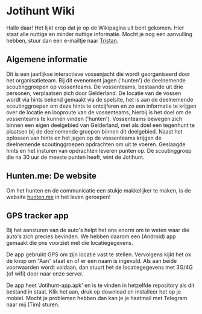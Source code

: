# Jotihunt Wiki
Hallo daar! Het lijkt erop dat je op de Wikipagina uit bent gekomen. Hier staat alle nuttige en minder nuttige informatie. Mocht je nog een aanvulling hebben, stuur dan een e-mailtje naar [Tristan](mailto:info@tristandeboer.nl).

## Algemene informatie
Dit is een jaarlijkse interactieve vossenjacht die wordt georganiseerd door het organisatieteam. Bij dit evenement jagen ('hunten') de deelnemende scoutinggroepen op vossenteams. De vossenteams, bestaande uit drie personen, verplaatsen zich door Gelderland. De locatie van de vossen wordt via hints bekend gemaakt via de spelsite, het is aan de deelnemende scoutinggroepen om deze hints te ontcijferen en zo een informatie te krijgen over de locatie en  looproute van de vossenteams, hierbij is het doel om de vossenteams te kunnen vinden ('hunten'). Vossenteams bewegen zich binnen een eigen deelgebied van Gelderland, met als doel een tegenhunt te plaatsen bij de deelnemende groepen binnen dit deelgebied. Naast het oplossen van hints en het jagen op de vossenteams krijgen de deelnemende scoutinggroepen opdrachten om uit te voeren. Geslaagde hints en het insturen van opdrachten leveren punten op. De scoutinggroep die na 30 uur de meeste punten heeft, wint de Jotihunt. 

## Hunten.me: De website
Om het hunten en de communicatie een stukje makkelijker te maken, is de website [hunten.me](https://hunten.me) in het leven geroepen!

## GPS tracker app
Bij het aansturen van de auto's helpt het ons enorm om te weten waar die auto's zich precies bevinden. We hebben daarom een (Android) app gemaakt die pns voorziet met die locatiegegevens.

De app gebruikt GPS om zijn locatie vast te stellen. Vervolgens kijkt het ok de knop om "Aan" staat en of er een naam is ingevuld. Als aan beide voorwaarden wordt voldaan, dan stuurt het de locatiegegevens met 3G/4G (of wifi) door naar onze server.

De app heet 'Jotihunt-app.apk' en is te vinden in hetzelfde repository als dit bestand in staat. Klik het aan, druk op download en installeer het op je mobiel. Mocht je problemen hebben dan kan je je haatmail met Telegram naar mij (Tim) sturen. 
